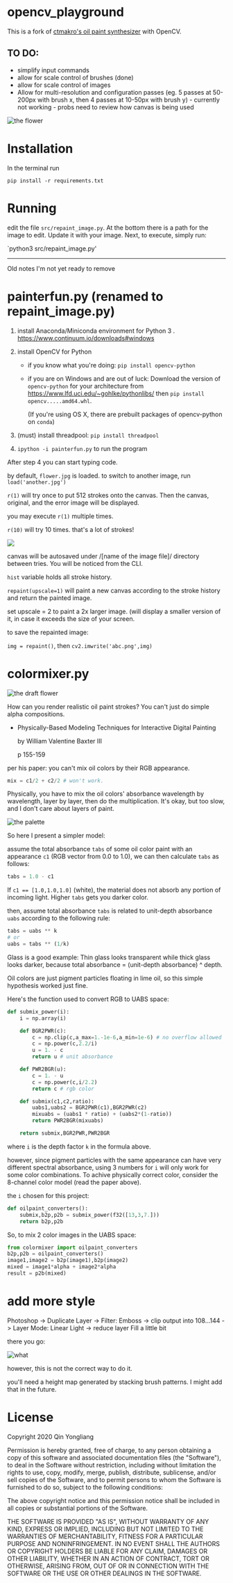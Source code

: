 # opencv_playground

This is a fork of [ctmakro's oil paint synthesizer](https://github.com/ctmakro/opencv_playground) with OpenCV.

## TO DO:

- simplify input commands
- allow for scale control of brushes (done)
- allow for scale control of images
- Allow for multi-resolution and configuration passes (eg. 5 passes at 50-200px with brush x, then 4 passes at 10-50px with brush y) - currently not working - probs need to review how canvas is being used

![the flower](docs/img/cover_newmodel.jpg)

# Installation

In the terminal run 

```
pip install -r requirements.txt
```


# Running 

edit the file `src/repaint_image.py`. At the bottom there is a path for the image to edit. Update it with your image.
Next, to execute, simply run: 

`python3 src/repaint_image.py' 



--------
Old notes I'm not yet ready to remove

# painterfun.py (renamed to repaint_image.py)

1. install Anaconda/Miniconda environment for Python 3 . <https://www.continuum.io/downloads#windows>
2. install OpenCV for Python

    - if you know what you're doing: `pip install opencv-python`

    - if you are on Windows and are out of luck: Download the version of `opencv-python` for your architecture from <https://www.lfd.uci.edu/~gohlke/pythonlibs/> then `pip install opencv.....amd64.whl`.

        (If you're using OS X, there are prebuilt packages of opencv-python on `conda`)
        
3. (must) install threadpool: `pip install threadpool`
4. `ipython -i painterfun.py` to run the program

After step 4 you can start typing code.

by default, `flower.jpg` is loaded. to switch to another image, run `load('another.jpg')`

`r(1)` will try once to put 512 strokes onto the canvas. Then the canvas, original, and the error image will be displayed.

you may execute `r(1)` multiple times.

`r(10)` will try 10 times. that's a lot of strokes!

![](running.jpg)

canvas will be autosaved under /[name of the image file]/ directory between tries. You will be noticed from the CLI.

`hist` variable holds all stroke history.

`repaint(upscale=1)` will paint a new canvas according to the stroke history and return the painted image.

set upscale = 2 to paint a 2x larger image. (will display a smaller version of it, in case it exceeds the size of your screen.

to save the repainted image:

`img = repaint()`, then `cv2.imwrite('abc.png',img)`

# colormixer.py

![the draft flower](mixer_demonstration.jpg)

How can you render realistic oil paint strokes? You can't just do simple alpha compositions.

- Physically-Based Modeling Techniques for Interactive Digital Painting

  by William Valentine Baxter III

  p 155-159

per his paper: you can't mix oil colors by their RGB appearance.

```python
mix = c1/2 + c2/2 # won't work.
```

Physically, you have to mix the oil colors' absorbance wavelength by wavelength, layer by layer, then do the multiplication. It's okay, but too slow, and I don't care about layers of paint.

![the palette](colormixing.jpg)


So here I present a simpler model:

assume the total absorbance `tabs` of some oil color paint with an appearance `c1` (RGB vector from 0.0 to 1.0), we can then calculate `tabs` as follows:

```py
tabs = 1.0 - c1
```

If `c1 == [1.0,1.0,1.0]` (white), the material does not absorb any portion of incoming  light. Higher `tabs` gets you darker color.

then, assume total absorbance `tabs` is related to unit-depth absorbance `uabs` according to the following rule:
```py
tabs = uabs ** k
# or
uabs = tabs ** (1/k)
```

Glass is a good example: Thin glass looks transparent while thick glass looks darker, because total absorbance = (unit-depth absorbance) ^ depth.

Oil colors are just pigment particles floating in lime oil, so this simple hypothesis worked just fine.

Here's the function used to convert RGB to UABS space:

```py
def submix_power(i):
    i = np.array(i)

    def BGR2PWR(c):
        c = np.clip(c,a_max=1.-1e-6,a_min=1e-6) # no overflow allowed
        c = np.power(c,2.2/i)
        u = 1. - c
        return u # unit absorbance

    def PWR2BGR(u):
        c = 1. - u
        c = np.power(c,i/2.2)
        return c # rgb color

    def submix(c1,c2,ratio):
        uabs1,uabs2 = BGR2PWR(c1),BGR2PWR(c2)
        mixuabs = (uabs1 * ratio) + (uabs2*(1-ratio))
        return PWR2BGR(mixuabs)

    return submix,BGR2PWR,PWR2BGR
```

where `i` is the depth factor `k` in the formula above.

however, since pigment particles with the same appearance can have very different spectral absorbance, using 3 numbers for `i` will only work for some color combinations. To achive physically correct color, consider the 8-channel color model (read the paper above).

the `i` chosen for this project:

```py
def oilpaint_converters():
    submix,b2p,p2b = submix_power(f32([13,3,7.]))
    return b2p,p2b
```

So, to mix 2 color images in the UABS space:

```py
from colormixer import oilpaint_converters
b2p,p2b = oilpaint_converters()
image1,image2 = b2p(image1),b2p(image2)
mixed = image1*alpha + image2*alpha
result = p2b(mixed)
```

# add more style

Photoshop -> Duplicate Layer -> Filter: Emboss -> clip output into 108...144 -> Layer Mode: Linear Light -> reduce layer Fill a little bit

there you go:

![what](cover_newmodel_photoshopped.jpg)

however, this is not the correct way to do it.

you'll need a height map generated by stacking brush patterns. I might add that in the future.

# License

Copyright 2020 Qin Yongliang

Permission is hereby granted, free of charge, to any person obtaining a copy of this software and associated documentation files (the "Software"), to deal in the Software without restriction, including without limitation the rights to use, copy, modify, merge, publish, distribute, sublicense, and/or sell copies of the Software, and to permit persons to whom the Software is furnished to do so, subject to the following conditions:

The above copyright notice and this permission notice shall be included in all copies or substantial portions of the Software.

THE SOFTWARE IS PROVIDED "AS IS", WITHOUT WARRANTY OF ANY KIND, EXPRESS OR IMPLIED, INCLUDING BUT NOT LIMITED TO THE WARRANTIES OF MERCHANTABILITY, FITNESS FOR A PARTICULAR PURPOSE AND NONINFRINGEMENT. IN NO EVENT SHALL THE AUTHORS OR COPYRIGHT HOLDERS BE LIABLE FOR ANY CLAIM, DAMAGES OR OTHER LIABILITY, WHETHER IN AN ACTION OF CONTRACT, TORT OR OTHERWISE, ARISING FROM, OUT OF OR IN CONNECTION WITH THE SOFTWARE OR THE USE OR OTHER DEALINGS IN THE SOFTWARE.
